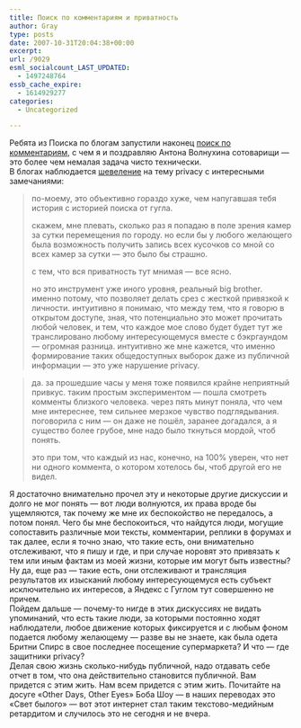 ```yaml
---
title: Поиск по комментариям и приватность
author: Gray
type: posts
date: 2007-10-31T20:04:38+00:00
excerpt:
url: /9029
esml_socialcount_LAST_UPDATED:
  - 1497248764
essb_cache_expire:
  - 1614929277
categories:
  - Uncategorized

---
```








Ребята из Поиска по блогам запустили наконец <a href="http://blogs.yandex.ru/search_comments.xml" target="_blank">поиск по комментариям</a>, с чем я и поздравляю Антона Волнухина сотоварищи &#8212; это более чем немалая задача чисто технически.  
В блогах наблюдается <a href="http://mama-ari.livejournal.com/279818.html" target="_blank">шевеление</a> на тему privacy с интересными замечаниями:

> по-моему, это объективно гораздо хуже, чем напугавшая тебя история с историей поиска от гугла.
> 
> скажем, мне плевать, сколько раз я попадаю в поле зрения камер за сутки перемещения по городу. но если бы у любого желающего была возможность получить запись всех кусочков со мной со всех камер за сутки &#8212; это было бы страшно.
> 
> с тем, что вся приватность тут мнимая &#8212; все ясно.
> 
> но это инструмент уже иного уровня, реальный big brother. именно потому, что позволяет делать срез с жесткой привязкой к личности. интуитивно я понимаю, что между тем, что я говорю в открытом доступе, зная, что потенциально это может прочитать любой человек, и тем, что каждое мое слово будет будет тут же транслировано любому интересующемуся вместе с бэкргаундом &#8212; огромная разница. интуитивно же мне кажется, что именно формирование таких общедоступных выборок даже из публичной информации &#8212; это уже нарушение privacy. 



> да. за прошедшие часы у меня тоже появился крайне неприятный привкус. таким простым экспериментом &#8212; пошла смотреть комменты близкого человека. через пять минут поняла, что чем мне интереснее, тем сильнее мерзкое чувство подглядывания. поговорила с ним &#8212; он даже не пошёл, заранее догадался, а я существо более грубое, мне надо было ткнуться мордой, чтоб понять.
> 
> это при том, что каждый из нас, конечно, на 100% уверен, что нет ни одного коммента, о котором хотелось бы, чтоб другой его не видел.

Я достаточно внимательно прочел эту и некоторые другие дискуссии и долго не мог понять &#8212; вот люди волнуются, их права вроде бы ущемляются, так почему же мне их беспокойство не передалось, а потом понял. Чего бы мне беспокоиться, что найдутся люди, могущие сопоставить различные мои тексты, комментарии, реплики в форумах и так далее, если я точно знаю, что такие есть, они внимательно отслеживают, что я пишу и где, и при случае норовят это привязать к тем или иным фактам из моей жизни, которые им могут быть известны? Ну да, еще раз &#8212; такие есть, они отслеживают и трансляция результатов их изысканий любому интересующемуся есть субъект исключительно их интересов, а Яндекс с Гуглом тут совершенно не причем.  
Пойдем дальше &#8212; почему-то нигде в этих дискуссиях не видать упоминаний, что есть такие люди, за которыми постоянно ходят наблюдатели, любое движение которых фиксируется и с любым фоном подается любому желающему &#8212; разве вы не знаете, как была одета Бритни Спирс в свое последнее посещение супермаркета? И что &#8212; где защитники privacy?  
Делая свою жизнь сколько-нибудь публичной, надо отдавать себе отчет в том, что она действительно становится публичной. Вам придется с этим жить. Нам всем придется с этим жить. Почитайте на досуге &#171;Other Days, Other Eyes&#187; Боба Шоу &#8212; в наших переводах это &#171;Свет былого&#187; &#8212; вот этот интернет стал таким текстово-медийным ретардитом и случилось это не сегодня и не вчера.